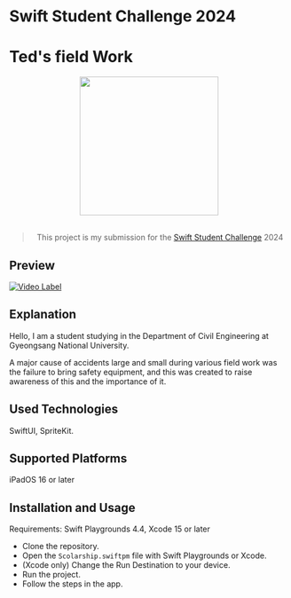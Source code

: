 # Swift Student Challenge 2024

# Ted's field Work

<div align="center">
  <img src="https://github.com/sopa3344/Ted-s-field-work/assets/160595319/2c2e8299-5f1a-4113-8f59-c8068f387541" width="250">
  <br>
  <br>
 <blockquote>
    This project is my submission for the <a href="https://developer.apple.com/swift-student-challenge/">Swift Student Challenge</a> 2024
 </blockquote>
</div>

## Preview
[![Video Label](http://img.youtube.com/vi/hgZKnsAxdX8/0.jpg)](https://youtu.be/hgZKnsAxdX8)







## Explanation

Hello, I am a student studying in the Department of Civil Engineering at Gyeongsang National University.

A major cause of accidents large and small during various field work was the failure to bring safety equipment, and this was created to raise awareness of this and the importance of it.

## Used Technologies

SwiftUI, SpriteKit.

## Supported Platforms

iPadOS 16 or later

## Installation and Usage

Requirements: Swift Playgrounds 4.4, Xcode 15 or later

* Clone the repository.
* Open the `Scolarship.swiftpm` file with Swift Playgrounds or Xcode.
* (Xcode only) Change the Run Destination to your device.
* Run the project.
* Follow the steps in the app.


